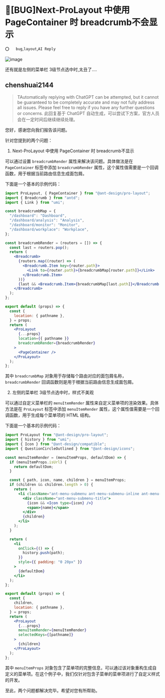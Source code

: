 # 🐛[BUG]Next-ProLayout 中使用 PageContainer 时 breadcrumb不会显示

`⭕️   bug`,`layout`,`AI Reply`

![image](https://user-images.githubusercontent.com/21276534/161751159-af39df6d-cfff-4065-b066-46eef62d1420.png)

还有就是左侧的菜单栏 3级节点选中时,太丑了....

## chenshuai2144

> TAutomatically replying with ChatGPT can be attempted, but it cannot be guaranteed to be completely accurate and may not fully address all issues. Please feel free to reply if you have any further questions or concerns.
> 此回复基于 ChatGPT 自动生成，可以尝试下方案，官方人员会在一定时间后继续继续处理。

您好，感谢您向我们报告该问题。

针对您提到的两个问题：

1. Next-ProLayout 中使用 PageContainer 时 breadcrumb不显示

可以通过设置 `breadcrumbRender` 属性来解决该问题。具体做法是在 `PageContainer` 标签中添加 `breadcrumbRender` 属性，这个属性值需要是一个回调函数，用于根据当前路由信息生成面包屑。

下面是一个基本的示例代码：

```jsx
import ProLayout, { PageContainer } from "@ant-design/pro-layout";
import { Breadcrumb } from "antd";
import { Link } from "umi";

const breadcrumbMap = {
  "/dashboard": "Dashboard",
  "/dashboard/analysis": "Analysis",
  "/dashboard/monitor": "Monitor",
  "/dashboard/workplace": "Workplace",
};

const breadcrumbRender = (routers = []) => {
  const last = routers.pop();
  return (
    <Breadcrumb>
      {routers.map((router) => (
        <Breadcrumb.Item key={router.path}>
          <Link to={router.path}>{breadcrumbMap[router.path]}</Link>
        </Breadcrumb.Item>
      ))}
      {last && <Breadcrumb.Item>{breadcrumbMap[last.path]}</Breadcrumb.Item>}
    </Breadcrumb>
  );
};

export default (props) => {
  const {
    location: { pathname },
  } = props;
  return (
    <ProLayout
      {...props}
      location={{ pathname }}
      breadcrumbRender={breadcrumbRender}
    >
      <PageContainer />
    </ProLayout>
  );
};
```

其中 `breadcrumbMap` 对象用于存储每个路由对应的面包屑名称，`breadcrumbRender` 回调函数则是用于根据当前路由信息生成面包屑。

2. 左侧的菜单栏 3级节点选中时，样式不美观

可以通过自定义菜单栏的 `menuItemRender` 属性来自定义菜单项的渲染效果。具体方法是在 `ProLayout` 标签中添加 `menuItemRender` 属性，这个属性值需要是一个回调函数，用于生成每个菜单项的 HTML 结构。

下面是一个基本的示例代码：

```jsx
import ProLayout from "@ant-design/pro-layout";
import { history } from "umi";
import { Icon } from "@ant-design/compatible";
import { QuestionCircleOutlined } from "@ant-design/icons";

const menuItemRender = (menuItemProps, defaultDom) => {
  if (menuItemProps.isUrl) {
    return defaultDom;
  }

  const { path, icon, name, children } = menuItemProps;
  if (children && children.length > 0) {
    return (
      <li className="ant-menu-submenu ant-menu-submenu-inline ant-menu-submenu-open ant-menu-submenu-selected ant-menu-submenu-selected-start">
        <div className="ant-menu-submenu-title">
          {icon && <Icon type={icon} />}
          <span>{name}</span>
        </div>
        {children}
      </li>
    );
  }

  return (
    <li
      onClick={() => {
        history.push(path);
      }}
      style={{ padding: "0 20px" }}
    >
      {defaultDom}
    </li>
  );
};

export default (props) => {
  const {
    children,
    location: { pathname },
  } = props;
  return (
    <ProLayout
      {...props}
      menuItemRender={menuItemRender}
      selectedKeys={[pathname]}
    >
      {children}
    </ProLayout>
  );
};
```

其中 `menuItemProps` 对象包含了菜单项的完整信息，可以通过该对象重构生成自定义的菜单项。在这个例子中，我们仅针对包含子菜单的菜单项进行了自定义样式的开发。

至此，两个问题都解决完毕。希望对您有所帮助。
